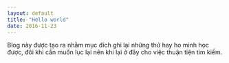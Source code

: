 ```yaml
---
layout: default 
title: "Hello world"
date: 2016-11-23
---
```


Blog này được tạo ra nhằm mục đích ghi lại những thứ hay ho mình học được, đôi khi cần muốn lục lại nên khi lại ở đây cho việc thuận tiện tìm kiếm.

